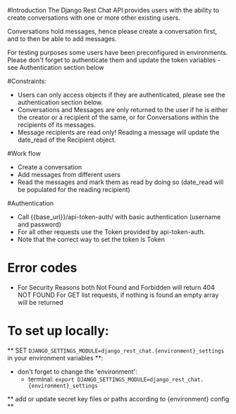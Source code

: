 #Introduction
The Django Rest Chat API provides users with the ability to create conversations with one or more other existing users.

Conversations hold messages, hence please create a conversation first, and to then be able to add messages.

For testing purposes some users have been preconfigured in environments. Please don't forget to authenticate them and update the token variables - see Authentication section below

#Constraints:

* Users can only access objects if they are authenticated, please see the authentication section below.
* Conversations and Messages are only returned to the user if he is either the creator or a recipient of the same, or for Conversations within the recipients of its messages.
* Message recipients are read only! Reading a message will update the date_read of the Recipient object.

#Work flow
* Create a conversation
* Add messages from different users
* Read the messages and mark them as read by doing so (date_read will be populated for the reading recipient)

#Authentication
* Call {{base_url}}/api-token-auth/ with basic authentication (username and password)
* For all other requests use the Token provided by api-token-auth.
* Note that the correct way to set the token is Token <token str>

# Error codes
* For Security Reasons both Not Found and Forbidden will return 404 NOT FOUND For GET list requests, if nothing is found an empty array will be returned

# To set up locally:

** SET `DJANGO_SETTINGS_MODULE=django_rest_chat.{environment}_settings` in your environment variables **:
- don't forget to change the 'environment':
  - terminal: `export DJANGO_SETTINGS_MODULE=django_rest_chat.{environment}_settings`

** add or update secret key files or paths according to {environment} config **